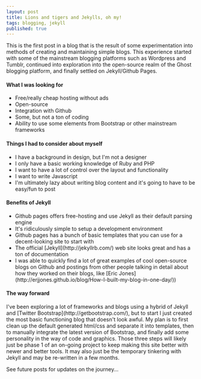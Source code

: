 ```yaml
---
layout: post
title: Lions and tigers and Jekylls, oh my!
tags: blogging, jekyll
published: true
---
```


<p>This is the first post in a blog that is the result of some experimentation into methods of creating and maintaining simple blogs. This experience started with some of the mainstream blogging platforms such as Wordpress and Tumblr, continued into exploration into the open-source realm of the Ghost blogging platform, and finally settled on Jekyll/Github Pages.</p>

<h4> What I was looking for </h4>

<ul>
  <li>Free/really cheap hosting without ads</li>
  <li>Open-source</li>
  <li>Integration with Github</li>
  <li>Some, but not a ton of coding</li>
  <li>Ability to use some elements from Bootstrap or other mainstream frameworks</li>
</ul>

<h4> Things I had to consider about myself </h4>

<ul>
  <li>I have a background in design, but I'm not a designer</li>
  <li>I only have a basic working knowledge of Ruby and PHP</li>
  <li>I want to have a lot of control over the layout and functionality</li>
  <li>I want to write Javascript</li>
  <li>I'm ultimately lazy about writing blog content and it's going to have
    to be easy/fun to post</li>
</ul>

<h4> Benefits of Jekyll </h4>

<ul>
  <li>Github pages offers free-hosting and use Jekyll as their default parsing engine </li>
  <li>It's ridiculously simple to setup a development environment</li>
  <li>Github pages has a bunch of basic templates that you can use for
    a decent-looking site to start with</li>
  <li>The official [Jekyll](http://jekyllrb.com/) web site looks great and
    has a ton of documentation</li>
  <li>I was able to quickly find a lot of great examples of cool open-source
   blogs on Github and postings from other people talking in detail about how
   they worked on their blogs, like
   [Eric Jones](http://erjjones.github.io/blog/How-I-built-my-blog-in-one-day/))</li>
</ul>

<h4> The way forward </h4>

<p>I've been exploring a lot of frameworks and blogs using a hybrid of Jekyll and [Twitter Bootstrap](http://getbootstrap.com/), but to start I just created the most basic functioning blog that doesn't look awful. My plan is to first clean up the default generated html/css and separate it into templates, then to manually integrate the latest version of Bootstrap, and finally add some personality in the way of code and graphics. Those three steps will likely just be phase 1 of an on-going project to keep making this site better with newer and better tools. It may also just be the temporary tinkering with Jekyll and may be re-written in a few months.
</p>

<p>See future posts for updates on the journey...</p>
